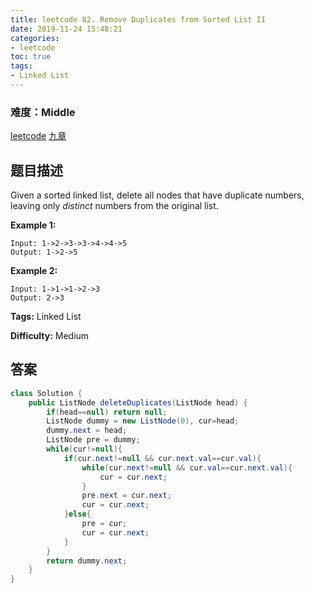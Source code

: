 ```yaml
---
title: leetcode 82. Remove Duplicates from Sorted List II
date: 2019-11-24 15:48:21
categories:
- leetcode
toc: true
tags:
- Linked List
---
```

### 难度：Middle

<a href="https://leetcode.com/problems/remove-duplicates-from-sorted-list-ii/">leetcode</a>
<a href="https://www.jiuzhang.com/solution/remove-duplicates-from-sorted-list-ii/">九章</a>
## 题目描述
Given a sorted linked list, delete all nodes that have duplicate numbers,
leaving only _distinct_ numbers from the original list.

**Example 1:**
        
    Input: 1->2->3->3->4->4->5
    Output: 1->2->5
    

**Example 2:**
        
    Input: 1->1->1->2->3
    Output: 2->3
    


**Tags:** Linked List

**Difficulty:** Medium
## 答案
<!--more-->
```java
class Solution {
    public ListNode deleteDuplicates(ListNode head) {
        if(head==null) return null;
        ListNode dummy = new ListNode(0), cur=head;
        dummy.next = head;
        ListNode pre = dummy;
        while(cur!=null){
            if(cur.next!=null && cur.next.val==cur.val){
                while(cur.next!=null && cur.val==cur.next.val){
                    cur = cur.next;
                }
                pre.next = cur.next;
                cur = cur.next;
            }else{
                pre = cur;
                cur = cur.next;
            }
        }
        return dummy.next;
    }
}
```
